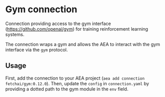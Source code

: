 # Gym connection

Connection providing access to the gym interface (https://github.com/openai/gym) for training reinforcement learning systems.

The connection wraps a gym and allows the AEA to interact with the gym interface via the `gym` protocol.

## Usage

First, add the connection to your AEA project (`aea add connection fetchai/gym:0.12.0`). Then, update the `config` in `connection.yaml` by providing a dotted path to the gym module in the `env` field.
